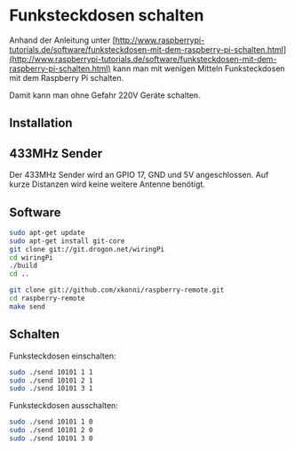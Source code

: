 # Funksteckdosen schalten

Anhand der Anleitung unter [http://www.raspberrypi-tutorials.de/software/funksteckdosen-mit-dem-raspberry-pi-schalten.html](http://www.raspberrypi-tutorials.de/software/funksteckdosen-mit-dem-raspberry-pi-schalten.html) kann man mit wenigen Mitteln Funksteckdosen mit dem Raspberry Pi schalten.

Damit kann man ohne Gefahr 220V Geräte schalten.

## Installation

## 433MHz Sender

Der 433MHz Sender wird an GPIO 17, GND und 5V angeschlossen.
Auf kurze Distanzen wird keine weitere Antenne benötigt.

## Software

```bash
sudo apt-get update
sudo apt-get install git-core
git clone git://git.drogon.net/wiringPi
cd wiringPi
./build
cd ..

git clone git://github.com/xkonni/raspberry-remote.git
cd raspberry-remote
make send
```

## Schalten

Funksteckdosen einschalten:

```bash
sudo ./send 10101 1 1
sudo ./send 10101 2 1
sudo ./send 10101 3 1
```

Funksteckdosen ausschalten:

```bash
sudo ./send 10101 1 0
sudo ./send 10101 2 0
sudo ./send 10101 3 0
```
